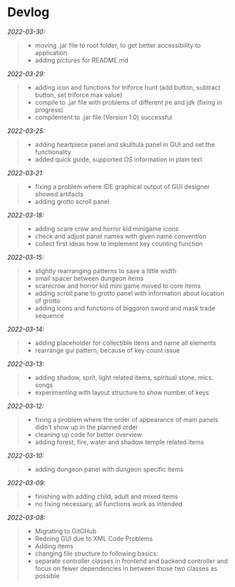 # Devlog

_2022-03-30:_
>- moving .jar file to root folder, to get better accessibility to application
>- adding pictures for README.md 

_2022-03-29:_
>- adding icon and functions for triforce hunt (add button, subtract button, set triforce max value)
>- compile to .jar file with problems of different jre and jdk (fixing in progress)
>- compilement to .jar file (Version 1.0) successful


_2022-03-25:_
>- adding heartpiece panel and skulltula panel in GUI and set the functionality
>- added quick guide, supported OS information in plain text

_2022-03-21:_
>- fixing a problem where IDE graphical output of GUI designer showed artifacts
>- adding grotto scroll panel

_2022-03-18:_
>- adding scare crow and horror kid minigame icons
>- check and adjust panel names with given name convention
>- collect first ideas how to implement key counting function

_2022-03-15:_
>- slightly rearranging patterns to save a little width
>- small spacer between dungeon items
>- scarecrow and horror kid mini game moved to core items
>- adding scroll pane to grotto panel with information about location of grotto
>- adding icons and functions of biggoron sword and mask trade sequence

_2022-03-14:_
>- adding placeholder for collectible items and name all elements
>- rearrange gui pattern, because of key count issue

_2022-03-13:_
>- adding shadow, sprit, light related items, spiritual stone, mics. songs
>- experimenting with layout structure to show number of keys

_2022-03-12:_
>- fixing a problem where the order of appearance of main panels didn't show up in the planned order
>- cleaning up code for better overview
>- adding forest, fire, water and shadow temple related items

_2022-03-10:_
>- adding dungeon panel with dungeon specific items

_2022-03-09:_ 
>- finishing with adding child, adult and mixed items
>- no fixing necessary, all functions work as intended  

_2022-03-08:_
>- Migrating to GitGHub <br>
>- Redoing GUI due to XML Code Problems <br>
>- Adding items
>- changing file structure to following basics: <br>
>- separate controller classes in frontend and backend controller and focus on fewer dependencies in between those two classes as possible
